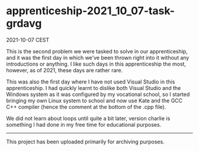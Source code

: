 # apprenticeship-2021_10_07-task-grdavg
2021-10-07 CEST

This is the second problem we were tasked to solve in our apprenticeship, and it was the first day in which we've been thrown right into it without any introductions or anything. I like such days in this apprenticeship the most, however, as of 2021, these days are rather rare.

This was also the first day where I have not used Visual Studio in this apprenticeship. I had quickly learnt to dislike both Visual Studio and the Windows system as it was configured by my vocational school, so I started bringing my own Linux system to school and now use Kate and the GCC C++ compiler (hence the comment at the bottom of the .cpp file).

We did not learn about loops until quite a bit later, version charlie is something I had done in my free time for educational purposes.

---

This project has been uploaded primarily for archiving purposes.
